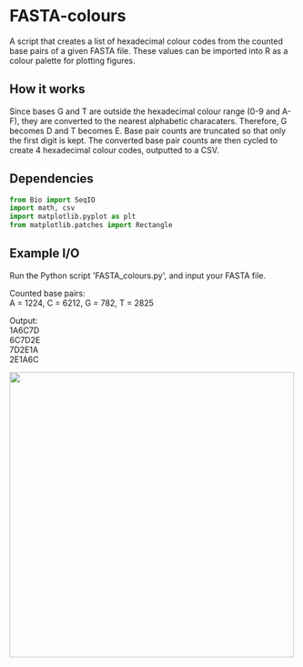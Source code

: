 # FASTA-colours
A script that creates a list of hexadecimal colour codes from the counted base pairs of a given FASTA file. These values can be imported into R as a colour palette for plotting figures.  
  
## How it works  
Since bases G and T are outside the hexadecimal colour range (0-9 and A-F), they are converted to the nearest alphabetic characaters. Therefore, G becomes D and T becomes E. Base pair counts are truncated so that only the first digit is kept. The converted base pair counts are then cycled to create 4 hexadecimal colour codes, outputted to a CSV. 

## Dependencies  
```python
from Bio import SeqIO
import math, csv
import matplotlib.pyplot as plt
from matplotlib.patches import Rectangle
```  

## Example I/O  
Run the Python script 'FASTA_colours.py', and input your FASTA file.  
  
Counted base pairs:  
A = 1224, C = 6212, G = 782, T = 2825  
  
Output:  
1A6C7D  
6C7D2E  
7D2E1A  
2E1A6C  
  
<img align="left" src="https://raw.githubusercontent.com/alexpinch/FASTA-colours/main/example_data/example_palette.png?token=GHSAT0AAAAAABQ5KRMYJ6MPJMHDN3KG3TKCYYO2Q2Q" width=500/>  
